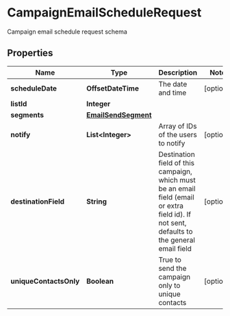 

# CampaignEmailScheduleRequest

Campaign email schedule request schema

## Properties

| Name | Type | Description | Notes |
|------------ | ------------- | ------------- | -------------|
|**scheduleDate** | **OffsetDateTime** | The date and time |  [optional] |
|**listId** | **Integer** |  |  |
|**segments** | [**EmailSendSegment**](EmailSendSegment.md) |  |  |
|**notify** | **List&lt;Integer&gt;** | Array of IDs of the users to notify |  [optional] |
|**destinationField** | **String** | Destination field of this campaign, which must be an email field (email or extra field id).                         If not sent, defaults to the general email field |  [optional] |
|**uniqueContactsOnly** | **Boolean** | True to send the campaign only to unique contacts |  [optional] |



